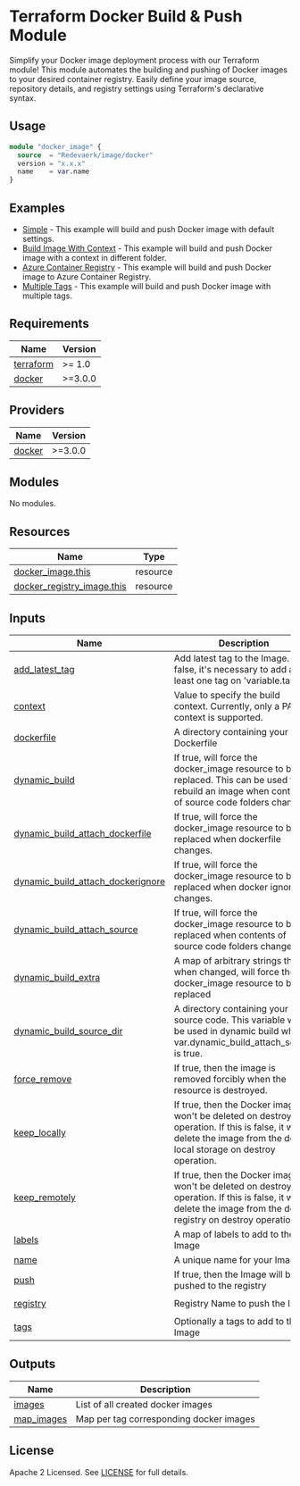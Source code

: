 # Terraform Docker Build & Push Module

Simplify your Docker image deployment process with our Terraform module! 
This module automates the building and pushing of Docker images to your desired container registry. 
Easily define your image source, repository details, and registry settings using Terraform's declarative syntax. 

## Usage

```terraform
module "docker_image" {
  source  = "Redevaerk/image/docker"
  version = "x.x.x"
  name    = var.name
}
```

## Examples

- [Simple](https://github.com/redevaerk/terraform-docker-image/tree/main/examples/simple) - This example will build and push Docker image with default settings.
- [Build Image With Context](https://github.com/redevaerk/terraform-docker-image/tree/main/examples/build-image-with-context) - This example will build and push Docker image with a context in different folder.
- [Azure Container Registry](https://github.com/redevaerk/terraform-docker-image/tree/main/examples/build-image-with-context) - This example will build and push Docker image to Azure Container Registry.
- [Multiple Tags](https://github.com/redevaerk/terraform-docker-image/tree/main/examples/multiple-tags) - This example will build and push Docker image with multiple tags.

<!-- BEGINNING OF PRE-COMMIT-TERRAFORM DOCS HOOK -->
## Requirements

| Name | Version |
|------|---------|
| <a name="requirement_terraform"></a> [terraform](#requirement\_terraform) | >= 1.0 |
| <a name="requirement_docker"></a> [docker](#requirement\_docker) | >=3.0.0 |

## Providers

| Name | Version |
|------|---------|
| <a name="provider_docker"></a> [docker](#provider\_docker) | >=3.0.0 |

## Modules

No modules.

## Resources

| Name | Type |
|------|------|
| [docker_image.this](https://registry.terraform.io/providers/kreuzwerker/docker/latest/docs/resources/image) | resource |
| [docker_registry_image.this](https://registry.terraform.io/providers/kreuzwerker/docker/latest/docs/resources/registry_image) | resource |

## Inputs

| Name | Description | Type | Default | Required |
|------|-------------|------|---------|:--------:|
| <a name="input_add_latest_tag"></a> [add\_latest\_tag](#input\_add\_latest\_tag) | Add latest tag to the Image. If false, it's necessary to add at least one tag on 'variable.tags'. | `bool` | `true` | no |
| <a name="input_context"></a> [context](#input\_context) | Value to specify the build context. Currently, only a PATH context is supported. | `string` | `null` | no |
| <a name="input_dockerfile"></a> [dockerfile](#input\_dockerfile) | A directory containing your Dockerfile | `string` | `"Dockerfile"` | no |
| <a name="input_dynamic_build"></a> [dynamic\_build](#input\_dynamic\_build) | If true, will force the docker\_image resource to be replaced. This can be used to rebuild an image when contents of source code folders change. | `bool` | `true` | no |
| <a name="input_dynamic_build_attach_dockerfile"></a> [dynamic\_build\_attach\_dockerfile](#input\_dynamic\_build\_attach\_dockerfile) | If true, will force the docker\_image resource to be replaced when dockerfile changes. | `bool` | `true` | no |
| <a name="input_dynamic_build_attach_dockerignore"></a> [dynamic\_build\_attach\_dockerignore](#input\_dynamic\_build\_attach\_dockerignore) | If true, will force the docker\_image resource to be replaced when docker ignore file changes. | `bool` | `true` | no |
| <a name="input_dynamic_build_attach_source"></a> [dynamic\_build\_attach\_source](#input\_dynamic\_build\_attach\_source) | If true, will force the docker\_image resource to be replaced when contents of source code folders change. | `bool` | `true` | no |
| <a name="input_dynamic_build_extra"></a> [dynamic\_build\_extra](#input\_dynamic\_build\_extra) | A map of arbitrary strings that, when changed, will force the docker\_image resource to be replaced | `map(string)` | `null` | no |
| <a name="input_dynamic_build_source_dir"></a> [dynamic\_build\_source\_dir](#input\_dynamic\_build\_source\_dir) | A directory containing your source code. This variable will be used in dynamic build when var.dynamic\_build\_attach\_source is true. | `string` | `"src"` | no |
| <a name="input_force_remove"></a> [force\_remove](#input\_force\_remove) | If true, then the image is removed forcibly when the resource is destroyed. | `bool` | `false` | no |
| <a name="input_keep_locally"></a> [keep\_locally](#input\_keep\_locally) | If true, then the Docker image won't be deleted on destroy operation. If this is false, it will delete the image from the docker local storage on destroy operation. | `bool` | `false` | no |
| <a name="input_keep_remotely"></a> [keep\_remotely](#input\_keep\_remotely) | If true, then the Docker image won't be deleted on destroy operation. If this is false, it will delete the image from the docker registry on destroy operation. | `bool` | `false` | no |
| <a name="input_labels"></a> [labels](#input\_labels) | A map of labels to add to the Image | `map(string)` | `{}` | no |
| <a name="input_name"></a> [name](#input\_name) | A unique name for your Image | `string` | n/a | yes |
| <a name="input_push"></a> [push](#input\_push) | If true, then the Image will be pushed to the registry | `bool` | `true` | no |
| <a name="input_registry"></a> [registry](#input\_registry) | Registry Name to push the Image | `string` | `"registry-1.docker.io"` | no |
| <a name="input_tags"></a> [tags](#input\_tags) | Optionally a tags to add to the Image | `list(string)` | `[]` | no |

## Outputs

| Name | Description |
|------|-------------|
| <a name="output_images"></a> [images](#output\_images) | List of all created docker images |
| <a name="output_map_images"></a> [map\_images](#output\_map\_images) | Map per tag corresponding docker images |
<!-- END OF PRE-COMMIT-TERRAFORM DOCS HOOK -->

## License

Apache 2 Licensed. See [LICENSE](https://github.com/redevaerk/terraform-docker-image/tree/main/LICENSE) for full details.
